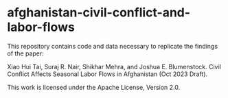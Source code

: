 # afghanistan-civil-conflict-and-labor-flows

This repository contains code and data necessary to replicate the findings of the paper:

Xiao Hui Tai, Suraj R. Nair, Shikhar Mehra, and Joshua E. Blumenstock. Civil Conflict Affects Seasonal Labor Flows in Afghanistan (Oct 2023 Draft).

This work is licensed under the Apache License, Version 2.0.
